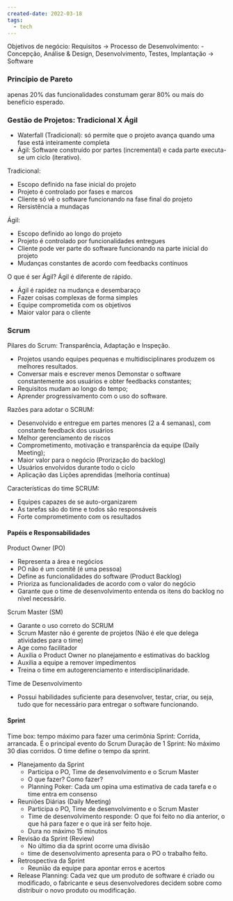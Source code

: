 ```yaml
---
created-date: 2022-03-18
tags:
  - tech
---
```


Objetivos de negócio: 
Requisitos -> Processo de Desenvolvimento: - Concepção, Análise & Design, Desenvolvimento, Testes, Implantação -> Software


### Princípio de Pareto
apenas 20% das funcionalidades constumam gerar 80% ou mais do benefício esperado.

### Gestão de Projetos: Tradicional X Ágil
- Waterfall (Tradicional): só permite que o projeto avança quando uma fase está inteiramente completa
- Ágil: Software construído por partes (incremental) e cada parte executa-se um ciclo (iterativo).


Tradicional: 
 - Escopo definido na fase inicial do projeto
 - Projeto é controlado por fases e marcos
 - Cliente só vê o software funcionando na fase final do projeto
 - Rersistência a mundaças

Ágil:
- Escopo definido ao longo do projeto
- Projeto é controlado por funcionalidades entregues
- Cliente pode ver parte do software funcionando na parte inicial do projeto
- Mudanças constantes de acordo com feedbacks contínuos

O que é ser Ágil? Ágil é diferente de rápido. 
- Ágil é rapidez na mudança e desembaraço 
- Fazer coisas complexas de forma simples 
- Equipe comprometida com os objetivos
- Maior valor para o cliente

### Scrum
Pilares do Scrum: Transparência, Adaptação e Inspeção.

- Projetos usando equipes pequenas e multidisciplinares produzem os melhores resultados.
- Conversar mais e escrever menos
Demonstar o software constantemente aos usuários e obter feedbacks constantes;
- Requisitos mudam ao longo do tempo;
- Aprender progressivamento com o uso do software.

Razões para adotar o SCRUM:
- Desenvolvido e entregue em partes menores (2 a 4 semanas), com constante feedback dos usuários
- Melhor gerenciamento de riscos
- Comprometimento, motivação e transparência da equipe (Daily Meeting);
- Maior valor para o negócio (Prorização do backlog)
- Usuários envolvidos durante todo o ciclo
- Aplicação das Lições aprendidas (melhoria contínua)

Características do time SCRUM:
- Equipes capazes de se auto-organizarem
- As tarefas são do time e todos são responsáveis
- Forte comprometimento com os resultados

#### Papéis e Responsabilidades
Product Owner (PO)
- Representa a área e negócios
- PO não é um comitê (é uma pessoa)
- Define as funcionalidades do software (Product Backlog)
- Prioriza as funcionalidades de acordo com o valor do negócio
- Garante que o time de desenvolvimento entenda os itens do backlog no nível necessário.

Scrum Master (SM)
- Garante o uso correto do SCRUM
- Scrum Master não é gerente de projetos (Não é ele que delega atividades para o time)
- Age como facilitador
- Auxilia o Product Owner no planejamento e estimativas do backlog
- Auxilia a equipe a remover impedimentos
- Treina o time em autogerenciamento e interdisciplinaridade.

Time de Desenvolvimento
- Possui habilidades suficiente para desenvolver, testar, criar, ou seja, tudo que for necessário para entregar o software funcionando.

#### Sprint

Time box: tempo máximo para fazer uma cerimônia
Sprint: Corrida, arrancada. É o principal evento do Scrum
Duração de 1 Sprint: No máximo 30 dias corridos. O time define o tempo da sprint.

- Planejamento da Sprint
	- Participa o PO, Time de desenvolvimento e o Scrum Master
	- O que fazer? Como fazer?
	- Planning Poker: Cada um opina uma estimativa de cada tarefa e o time entra em consenso
- Reuniões Diárias (Daily Meeting)
	- Participa o PO, Time de desenvolvimento e o Scrum Master
	- Time de desenvolvimento responde: O que foi feito no dia anterior, o que há para fazer e o que irá ser feito hoje.
	- Dura no máximo 15 minutos
- Revisão da Sprint (Review)
	- No último dia da sprint ocorre uma divisão
	- time de desenvolvimento apresenta para o PO o trabalho feito.
- Retrospectiva da Sprint
	- Reunião da equipe para apontar erros e acertos
- Release Planning: Cada vez que um produto de software é criado ou modificado, o fabricante e seus desenvolvedores decidem sobre como distribuir o novo produto ou modificação.